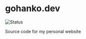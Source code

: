 # gohanko.dev
![Status](https://github.com/gohanko/gohanko.dev/actions/workflows/unit_tests.yml/badge.svg)

Source code for my personal website